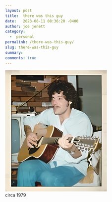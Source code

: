```yaml
---
layout: post
title:  there was this guy
date:   2023-06-11 08:36:20 -0400
author: joe jenett
category:
  -  personal
permalink: /there-was-this-guy/
slug: there-was-this-guy
summary: 
comments: true
---
```

<img src="/images/this-guy.png" alt="" width="65%;"><br>circa 1979

<a href="https://brid.gy/publish/mastodon"></a>